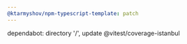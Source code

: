 ```yaml
---
@ktarmyshov/npm-typescript-template: patch
---
```


dependabot: directory '/', update @vitest/coverage-istanbul
